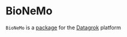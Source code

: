 # BioNeMo

`BioNeMo` is a [package](https://datagrok.ai/help/develop/develop#packages) for the [Datagrok](https://datagrok.ai) platform
